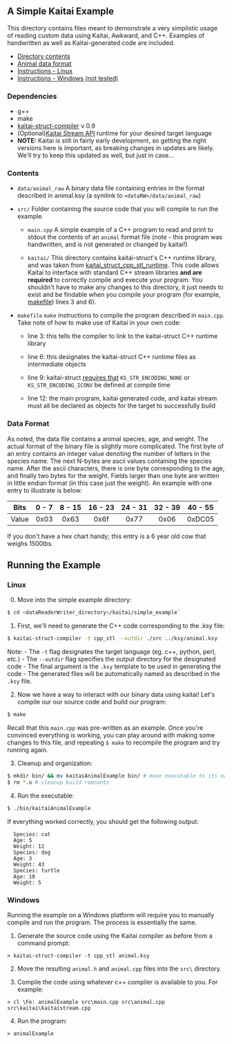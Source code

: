 ## A Simple Kaitai Example

This directory contains files meant to demonstrate a very simplistic usage of reading custom data using Kaitai, Awkward, and C++. Examples of handwritten as well as Kaitai-generated code are included.  

* [Directory contents](#contents)
* [Animal data format](#data-format)
* [Instructions - Linux](#linux)
* [Instructions - Windows (not tested)](#windows)

### Dependencies

- g++
- make
- [kaitai-struct-compiler](https://kaitai.io/#download) v 0.9
- (Optional)[Kaitai Stream API](http://doc.kaitai.io/stream_api.html) runtime for your desired target language
- **NOTE:** Kaitai is still in fairly early development, so getting the right versions here is important, as breaking changes in updates are likely. We'll try to keep this updated as well, but just in case...

### Contents

* `data/animal_raw`
  A binary data file containing entries in the format described in animal.ksy (a symlink to `<dataRW>/data/animal_raw`)

* `src/`
    Folder containing the source code that you will compile to run the example.

  - `main.cpp`
    A simple example of a C++ program to read and print to stdout the contents of an `animal` format file (note - this program was handwritten, and is not generated or changed by kaitai!)

  - `kaitai/`
    This directory contains kaitai-struct's C++ runtime library, and was taken from [kaitai_struct_cpp_stl_runtime](https://github.com/kaitai-io/kaitai_struct_cpp_stl_runtime/tree/72dd2d44b53d35b8c7b493c9000d315eb6f9ff1d). This code allows Kaitai to interface with standard C++ stream libraries **and are required** to correctly compile and execute your program. You shouldn't have to make any changes to this directory, it just needs to exist and be findable when you compile your program (for example, [makefile](makefile)) lines 3 and 6).

* `makefile`
  `make` instructions to compile the program described in `main.cpp`. Take note of how to make use of Kaitai in your own code:
  
  - line 3: this tells the compiler to link to the kaitai-struct C++ runtime library
  
  - line 6: this designates the kaitai-struct C++ runtime files as intermediate objects

  - line 9: kaitai-struct [requires that](https://doc.kaitai.io/lang_cpp_stl.html#_string_encoding) `KS_STR_ENCODING_NONE` or `KS_STR_ENCODING_ICONV` be defined at compile time

  - line 12: the main program, kaitai generated code, and kaitai stream must all be declared as objects for the target to successfully build


### Data Format

As noted, the data file contains a animal species, age, and weight. The actual format of the binary file is slightly more complicated. The first byte of an entry contains an integer value denoting the number of letters in the species name. The next N-bytes are ascii values containing the species name. After the ascii characters, there is one byte corresponding to the age, and finally two bytes for the weight. Fields larger than one byte are written in little endian format (in this case just the weight). An example with one entry to illustrate is below:

| Bits  | 0 - 7 | 8 - 15 | 16 - 23 |  24 - 31 | 32 - 39 | 40 - 55 |
| ----- |:-----:|:------:|:-------:|:--------:|:-------:|:-------:|
| Value | 0x03  | 0x63   | 0x6f    |  0x77    | 0x06    | 0xDC05  |

If you don't have a hex chart handy; this entry is a 6 year old cow that weighs 1500lbs.


## Running the Example

### Linux 

0. Move into the simple example directory:

  ```bash
  $ cd <dataReaderWriter_directory>/kaitai/simple_example`
  ```

1. First, we'll need to generate the C++ code corresponding to the .ksy file:

  ```bash
  $ kaitai-struct-compiler -t cpp_stl --outdir ./src ../ksy/animal.ksy 
  ```

  Note: 
    - The `-t` flag designates the target language (eg. c++, python, perl, etc.)
    - The `--outdir` flag specifies the output directory for the designated code
    - The final argument is the `.ksy` template to be used in generating the code
    - The generated files will be automatically named as described in the `.ksy` file.

2. Now we have a way to interact with our binary data using kaitai! Let's compile our our source code and build our program:

  ```bash
  $ make
  ```

  Recall that this `main.cpp` was pre-written as an example. Once you're convinced everything is working, you can play around with making some changes to this file, and repeating `$ make` to recompile the program and try running again. 

3. Cleanup and organization:

  ```bash
  $ mkdir bin/ && mv kaitaiAnimalExample bin/ # move executable to its own spot
  $ rm *.o # cleanup build remnants
  ```

4. Run the executable:

  ```bash
  $ ./bin/kaitaiAnimalExample
  ```  

  If everything worked correctly, you should get the following output:

  ```
    Species: cat
    Age: 5
    Weight: 12
    Species: dog
    Age: 3
    Weight: 43
    Species: turtle
    Age: 10
    Weight: 5
  ``` 

### Windows

Running the example on a Windows platform will require you to manually compile and run the program. The process is essentially the same. 

  1. Generate the source code using the Kaitai compiler as before from a command prompt:

  ```
  > kaitai-struct-compiler -t cpp_stl animal.ksy
  ```

  2. Move the resulting `animal.h` and `animal.cpp` files into the `src\` directory.

  3. Compile the code using whatever c++ compiler is available to you. For example:

  ```
  > cl \Fe: animalExample src\main.cpp src\animal.cpp src\kaitai\kaitaistream.cpp
  ```

  4. Run the program:

  ```
  > animalExample
  ```
